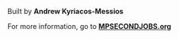 Built by **Andrew Kyriacos-Messios**

For more information, go to **[MPSECONDJOBS.org](https://mpsecondjobs.org)**